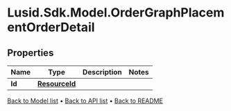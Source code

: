 # Lusid.Sdk.Model.OrderGraphPlacementOrderDetail

## Properties

Name | Type | Description | Notes
------------ | ------------- | ------------- | -------------
**Id** | [**ResourceId**](ResourceId.md) |  | 

[Back to Model list](../README.md#documentation-for-models) &#8226; [Back to API list](../README.md#documentation-for-api-endpoints) &#8226; [Back to README](../README.md)

